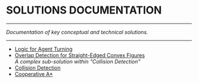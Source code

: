 <h1>SOLUTIONS DOCUMENTATION</h1>

---

_Documentation of key conceptual and technical solutions._

---

- [Logic for Agent Turning](./logic-for-agent-turning.md)
- [Overlap Detection for Straight-Edged Convex Figures](./overlap-detection-for-straight-edged-convex-figures.md) <br> _A complex sub-solution within "Collision Detection"_
- [Collision Detection](./collision-detection.md)
- [Cooperative A\*](./cooperative-a-star.md)
